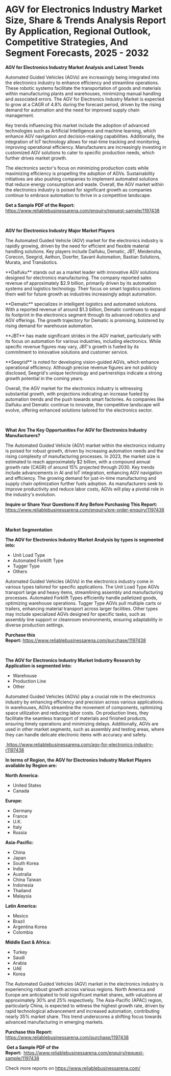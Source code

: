 <p><h1>AGV for Electronics Industry Market Size, Share & Trends Analysis Report By Application, Regional Outlook, Competitive Strategies, And Segment Forecasts, 2025 - 2032</h1></p><p><strong>AGV for Electronics Industry Market Analysis and Latest Trends</strong></p>
<p><p>Automated Guided Vehicles (AGVs) are increasingly being integrated into the electronics industry to enhance efficiency and streamline operations. These robotic systems facilitate the transportation of goods and materials within manufacturing plants and warehouses, minimizing manual handling and associated errors. The AGV for Electronics Industry Market is expected to grow at a CAGR of 4.8% during the forecast period, driven by the rising demand for automation and the need for improved supply chain management.</p><p>Key trends influencing this market include the adoption of advanced technologies such as Artificial Intelligence and machine learning, which enhance AGV navigation and decision-making capabilities. Additionally, the integration of IoT technology allows for real-time tracking and monitoring, improving operational efficiency. Manufacturers are increasingly investing in customized AGV solutions to cater to specific production needs, which further drives market growth.</p><p>The electronics sector's focus on minimizing production costs while maximizing efficiency is propelling the adoption of AGVs. Sustainability initiatives are also pushing companies to implement automated solutions that reduce energy consumption and waste. Overall, the AGV market within the electronics industry is poised for significant growth as companies continue to embrace automation to thrive in a competitive landscape.</p></p>
<p><strong>Get a Sample PDF of the Report:&nbsp;</strong> <a href="https://www.reliablebusinessarena.com/enquiry/request-sample/1197438?utm_campaign=3015&utm_medium=2&utm_source=Github&utm_content=ia&utm_term=12042025&utm_id=agv-for-electronics-industry">https://www.reliablebusinessarena.com/enquiry/request-sample/1197438</a></p>
<p>&nbsp;</p>
<p><strong>AGV for Electronics Industry Major Market Players</strong></p>
<p><p>The Automated Guided Vehicle (AGV) market for the electronics industry is rapidly growing, driven by the need for efficient and flexible material handling solutions. Key players include Daifuku, Dematic, JBT, Meidensha, Corecon, Seegrid, Aethon, Doerfer, Savant Automation, Bastian Solutions, Murata, and Transbotics.</p><p>**Daifuku** stands out as a market leader with innovative AGV solutions designed for electronics manufacturing. The company reported sales revenue of approximately $2.9 billion, primarily driven by its automation systems and logistics technology. Their focus on smart logistics positions them well for future growth as industries increasingly adopt automation.</p><p>**Dematic** specializes in intelligent logistics and automated solutions. With a reported revenue of around $1.3 billion, Dematic continues to expand its footprint in the electronics segment through its advanced robotics and AGV offerings. The growth trajectory for Dematic is promising, bolstered by rising demand for warehouse automation.</p><p>**JBT** has made significant strides in the AGV market, particularly with its focus on automation for various industries, including electronics. While specific revenue figures may vary, JBT's growth is fueled by its commitment to innovative solutions and customer service.</p><p>**Seegrid** is noted for developing vision-guided AGVs, which enhance operational efficiency. Although precise revenue figures are not publicly disclosed, Seegrid's unique technology and partnerships indicate a strong growth potential in the coming years.</p><p>Overall, the AGV market for the electronics industry is witnessing substantial growth, with projections indicating an increase fueled by automation trends and the push towards smart factories. As companies like Daifuku and Dematic continue to innovate, the competitive landscape will evolve, offering enhanced solutions tailored for the electronics sector.</p></p>
<p>&nbsp;</p>
<p><strong>What Are The Key Opportunities For AGV for Electronics Industry Manufacturers?</strong></p>
<p><p>The Automated Guided Vehicle (AGV) market within the electronics industry is poised for robust growth, driven by increasing automation needs and the rising complexity of manufacturing processes. In 2023, the market size is estimated to reach approximately $2 billion, with a compound annual growth rate (CAGR) of around 15% projected through 2030. Key trends include advancements in AI and IoT integration, enhancing AGV navigation and efficiency. The growing demand for just-in-time manufacturing and supply chain optimization further fuels adoption. As manufacturers seek to improve productivity and reduce labor costs, AGVs will play a pivotal role in the industry's evolution.</p></p>
<p><strong>Inquire or Share Your Questions If Any Before Purchasing This Report:</strong> <a href="https://www.reliablebusinessarena.com/enquiry/pre-order-enquiry/1197438?utm_campaign=3015&utm_medium=2&utm_source=Github&utm_content=ia&utm_term=12042025&utm_id=agv-for-electronics-industry">https://www.reliablebusinessarena.com/enquiry/pre-order-enquiry/1197438</a></p>
<p>&nbsp;</p>
<p><strong>Market Segmentation</strong></p>
<p><strong>The AGV for Electronics Industry Market Analysis by types is segmented into:</strong></p>
<p><ul><li>Unit Load Type</li><li>Automated Forklift Type</li><li>Tugger Type</li><li>Others</li></ul></p>
<p><p>Automated Guided Vehicles (AGVs) in the electronics industry come in various types tailored for specific applications. The Unit Load Type AGVs transport large and heavy items, streamlining assembly and manufacturing processes. Automated Forklift Types efficiently handle palletized goods, optimizing warehouse operations. Tugger Type AGVs pull multiple carts or trailers, enhancing material transport across larger facilities. Other types may include specialized AGVs designed for specific tasks, such as assembly line support or cleanroom environments, ensuring adaptability in diverse production settings.</p></p>
<p><strong>Purchase this Report:&nbsp;</strong><a href="https://www.reliablebusinessarena.com/purchase/1197438?utm_campaign=3015&utm_medium=2&utm_source=Github&utm_content=ia&utm_term=12042025&utm_id=agv-for-electronics-industry">https://www.reliablebusinessarena.com/purchase/1197438</a></p>
<p>&nbsp;</p>
<p><strong>The AGV for Electronics Industry Market Industry Research by Application is segmented into:</strong></p>
<p><ul><li>Warehouse</li><li>Production Line</li><li>Other</li></ul></p>
<p><p>Automated Guided Vehicles (AGVs) play a crucial role in the electronics industry by enhancing efficiency and precision across various applications. In warehouses, AGVs streamline the movement of components, optimizing space utilization and reducing labor costs. On production lines, they facilitate the seamless transport of materials and finished products, ensuring timely operations and minimizing delays. Additionally, AGVs are used in other market segments, such as assembly and testing areas, where they can handle delicate electronic items with accuracy and safety.</p></p>
<p><a href="https://www.reliablebusinessarena.com/agv-for-electronics-industry-r1197438?utm_campaign=3015&utm_medium=2&utm_source=Github&utm_content=ia&utm_term=12042025&utm_id=agv-for-electronics-industry">&nbsp;https://www.reliablebusinessarena.com/agv-for-electronics-industry-r1197438</a></p>
<p><strong>In terms of Region, the AGV for Electronics Industry Market Players available by Region are:</strong></p>
<p>
    <p> <strong> North America: </strong>
        <ul>
            <li>United States</li>
            <li>Canada</li>
        </ul>
        </p> 
    <p> <strong> Europe: </strong>
        <ul>
            <li>Germany</li>
            <li>France</li>
            <li>U.K.</li>
            <li>Italy</li>
            <li>Russia</li>
        </ul>
        </p> 
    <p> <strong> Asia-Pacific: </strong>
        <ul>
            <li>China</li>
            <li>Japan</li>
            <li>South Korea</li>
            <li>India</li>
            <li>Australia</li>
            <li>China Taiwan</li>
            <li>Indonesia</li>
            <li>Thailand</li>
            <li>Malaysia</li>
        </ul>
        </p> 
    <p> <strong> Latin America: </strong>
        <ul>
            <li>Mexico</li>
            <li>Brazil</li>
            <li>Argentina Korea</li>
            <li>Colombia</li>
        </ul>
        </p> 
    <p> <strong> Middle East & Africa: </strong>
        <ul>
            <li>Turkey</li>
            <li>Saudi</li>
            <li>Arabia</li>
            <li>UAE</li>
            <li>Korea</li>
        </ul>
    </p>
    </p>
<p><p>The Automated Guided Vehicles (AGV) market in the electronics industry is experiencing robust growth across various regions. North America and Europe are anticipated to hold significant market shares, with valuations at approximately 30% and 25% respectively. The Asia-Pacific (APAC) region, particularly China, is expected to witness the highest growth rate, driven by rapid technological advancement and increased automation, contributing nearly 35% market share. This trend underscores a shifting focus towards advanced manufacturing in emerging markets.</p></p>
<p><strong>Purchase this Report: </strong><a href="https://www.reliablebusinessarena.com/purchase/1197438?utm_campaign=3015&utm_medium=2&utm_source=Github&utm_content=ia&utm_term=12042025&utm_id=agv-for-electronics-industry">https://www.reliablebusinessarena.com/purchase/1197438</a></p>
<p>&nbsp;<strong>Get a Sample PDF of the Report:&nbsp;&nbsp;</strong><a href="https://www.reliablebusinessarena.com/enquiry/request-sample/1197438?utm_campaign=3015&utm_medium=2&utm_source=Github&utm_content=ia&utm_term=12042025&utm_id=agv-for-electronics-industry">https://www.reliablebusinessarena.com/enquiry/request-sample/1197438</a></p>
<p><strong></strong></p>
<p>Check more reports on <a href="https://www.reliablebusinessarena.com/?utm_campaign=3015&utm_medium=2&utm_source=Github&utm_content=ia&utm_term=12042025&utm_id=agv-for-electronics-industry">https://www.reliablebusinessarena.com/</a></p>